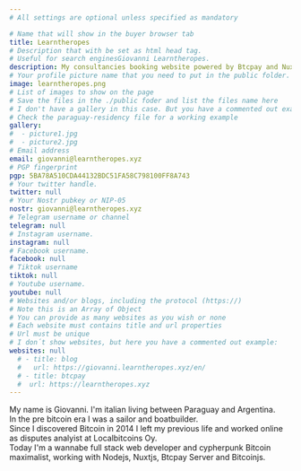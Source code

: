 ```yaml
---
# All settings are optional unless specified as mandatory

# Name that will show in the buyer browser tab
title: Learntheropes
# Description that with be set as html head tag.
# Useful for search enginesGiovanni Learntheropes.
description: My consultancies booking website powered by Btcpay and Nuxt
# Your profile picture name that you need to put in the public folder.
image: learntheropes.png
# List of images to show on the page
# Save the files in the ./public foder and list the files name here
# I don't have a gallery in this case. But you have a commented out example.
# Check the paraguay-residency file for a working example
gallery:
#  - picture1.jpg
#  - picture2.jpg
# Email address
email: giovanni@learntheropes.xyz
# PGP fingerprint
pgp: 5BA78A510CDA44132BDC51FA58C798100FF8A743
# Your twitter handle.
twitter: null
# Your Nostr pubkey or NIP-05
nostr: giovanni@learntheropes.xyz
# Telegram username or channel
telegram: null
# Instagram username.
instagram: null
# Facebook username.
facebook: null
# Tiktok username
tiktok: null
# Youtube username.
youtube: null
# Websites and/or blogs, including the protocol (https://)
# Note this is an Array of Object
# You can provide as many websites as you wish or none
# Each website must contains title and url properties
# Url must be unique
# I don´t show websites, but here you have a commented out example:
websites: null
  # - title: blog
  #   url: https://giovanni.learntheropes.xyz/en/
  # - title: btcpay
  #  url: https://learntheropes.xyz
---
```

My name is Giovanni. I'm italian living between Paraguay and Argentina.  
In the pre bitcoin era I was a sailor and boatbuilder.  
Since I discovered Bitcoin in 2014 I left my previous life and worked online as disputes analyist at Localbitcoins Oy.  
Today I'm a wannabe full stack web developer and cypherpunk Bitcoin maximalist, working with Nodejs, Nuxtjs, Btcpay Server and Bitcoinjs.
